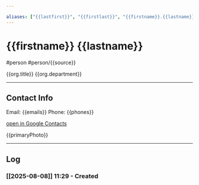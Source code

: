 ```yaml
--- 

aliases: ["{{lastfirst}}", "{{firstlast}}", "{{firstname}}.{{lastname}}", {{emails}}] created: ["2025-08-08 11:29"] 
--- 
```


# {{firstname}} {{lastname}}

#person #person/{{source}}

{{org.title}} {{org.department}} 

---- 

## Contact Info 

Email: {{emails}} 
Phone: {{phones}} 

[open in Google Contacts]({{link}}) 

{{primaryPhoto}} 

---- 

## Log 
### [[2025-08-08]] 11:29 - Created